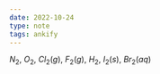 ```yaml
---
date: 2022-10-24
type: note
tags: ankify
---
```


$N_2$, $O_2$, $Cl_2(g)$, $F_2(g)$, $H_2$, $I_2(s)$, $Br_2(aq)$
